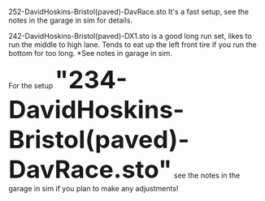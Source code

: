 252-DavidHoskins-Bristol(paved)-DavRace.sto  It's a fast setup, see the notes in the garage in sim for details.

242-DavidHoskins-Bristol(paved)-DX1.sto is a good long run set, likes to run the middle to high lane.  Tends to eat up the left front tire if you run the bottom for too long.  *See notes in garage in sim.

For the setup <font size="16" >**"234-DavidHoskins-Bristol(paved)-DavRace.sto"**</font> see the notes in the garage in sim if you plan to make any adjustments!
